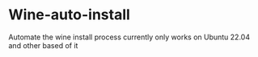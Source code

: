 # Wine-auto-install
Automate the wine install process 
currently only works on Ubuntu 22.04 and other based of it 
